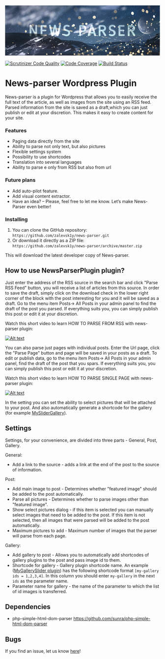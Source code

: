 !['Alt text'](banner_header.png)

[![Scrutinizer Code Quality](https://scrutinizer-ci.com/g/zalevsk1y/news-parser/badges/quality-score.png?b=master)](https://scrutinizer-ci.com/g/zalevsk1y/news-parser/?branch=master) [![Code Coverage](https://scrutinizer-ci.com/g/zalevsk1y/news-parser/badges/coverage.png?b=master)](https://scrutinizer-ci.com/g/zalevsk1y/news-parser/?branch=master) [![Build Status](https://scrutinizer-ci.com/g/zalevsk1y/news-parser/badges/build.png?b=master)](https://scrutinizer-ci.com/g/zalevsk1y/news-parser/build-status/master)

# News-parser Wordpress Plugin

News-parser is a plugin for Wordpress that allows you to easily receive the full text of the article, as well as images from the site using an RSS feed. Parsed information from the site is saved as a draft,which you can just publish or edit at your discretion. This makes it easy to create content for your site.


### Features

*   Paging data directly from the site
*   Ability to parse not only text, but also pictures
*   Flexible settings system
*   Possibility to use shortcodes
*   Translation into several languages
*   Ability to parse e only from RSS but also from url

### Future plans

*   Add auto-pilot feature.
*   Add visual content extractor.
*   Have an idea? – Please, feel free to let me know. Let’s make News-Parser even better!

### Installing

1. You can clone the GitHub repository: `https://github.com/zalevsk1y/news-parser.git`
2. Or download it directly as a ZIP file: `https://github.com/zalevsk1y/news-parser/archive/master.zip`

This will download the latest developer copy of News-parser.

## How to use NewsParserPlugin plugin?

Just enter the address of the RSS source in the search bar and click "Parse RSS Feed" button, you will receive a list of articles from this source. In order to save the draft, simply click on the download check in the lower right corner of the block with the post interesting for you and it will be saved as a draft. Go to the menu item Posts-> All Posts in your admin panel to find the draft of the post you parsed. If everything suits you, you can simply publish this post or edit it at your discretion.

Watch this short video to learn HOW TO PARSE FROM RSS with news-parser plugin:

[![Alt text](http://img.youtube.com/vi/GgmNEgVQCoo/0.jpg)](https://www.youtube.com/watch?v=GgmNEgVQCoo)

You can also parse just pages with individual posts. Enter the Url page, click the "Parse Page" button and page will be saved in your posts as a draft. To edit or publish data, go to the menu item Posts-> All Posts in your admin panel, find the draft of the post that you spars. If everything suits you, you can simply publish this post or edit it at your discretion.

Watch this short video to learn HOW TO PARSE SINGLE PAGE with news-parser plugin:

[![Alt text](http://img.youtube.com/vi/bLXMZ8M5za0/0.jpg)](https://www.youtube.com/watch?v=bLXMZ8M5za0)

In the setting you can set the ability to select pictures that will be attached to your post. And also automatically generate a shortcode for the gallery (for example [MySliderGallery](https://wordpress.org/plugins/mygallery/)).

## Settings

Settings, for your convenience, are divided into three parts - General, Post, Gallery.

General:

*   Add a link to the source - adds a link at the end of the post to the source of information.

Post:

*   Add main image to post - Determines whether "featured image" should be added to the post automatically.
*   Parse all pictures - Determines whether to parse images other than "featured image".
*   Show select pictures dialog - if this item is selected you can manually select images that need to be added to the post. If this item is not selected, then all images that were parsed will be added to the post automatically.
*   Maximum pictures to add - Maximum number of images that the parser will parse from each page.


Gallery:

*   Add gallery to post - Allows you to automatically add shortcodes of gallery plugins to the post and pass image id to them.
*   Shortcode for gallery - Gallery plugin shortcode name. An example ([MyGallerySlider plugin](https://wordpress.org/plugins/mygallery/)) has the following shortcode format `[my-gallery ids = 1,2,3,4]`. In this column you should enter `my-gallery` in the next `ids` as the parameter name.
*   Parameter name for gallery - the name of the parameter to which the list of id images is transferred.

## Dependencies

*  php-simple-html-dom-parser https://github.com/sunra/php-simple-html-dom-parser

## Bugs ##

If you find an issue, let us know [here](https://github.com/zalevsk1y/news-parser/issues?state=open)!
